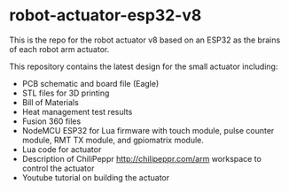 # robot-actuator-esp32-v8
This is the repo for the robot actuator v8 based on an ESP32 as the brains of each robot arm actuator.

This repository contains the latest design for the small actuator including:
- PCB schematic and board file (Eagle)
- STL files for 3D printing
- Bill of Materials
- Heat management test results
- Fusion 360 files
- NodeMCU ESP32 for Lua firmware with touch module, pulse counter module, RMT TX module, and gpiomatrix module.
- Lua code for actuator
- Description of ChiliPeppr http://chilipeppr.com/arm workspace to control the actuator
- Youtube tutorial on building the actuator

